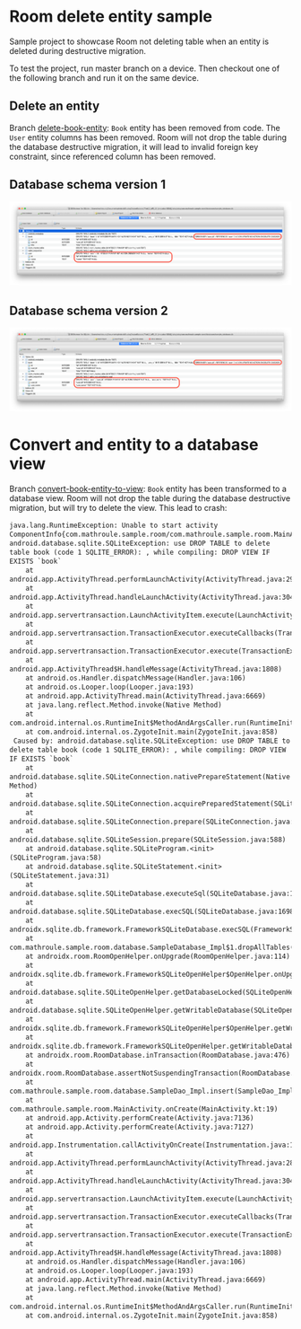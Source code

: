 # Room delete entity sample

Sample project to showcase Room not deleting table when an entity is deleted during destructive migration.

To test the project, run master branch on a device. Then checkout one of the following branch and run it on the same device.

## Delete an entity
Branch [delete-book-entity](../../tree/delete-book-entity): `Book` entity has been removed from code. The `User` entity columns has been removed.
Room will not drop the table during the database destructive migration, it will lead to invalid foreign key constraint, since referenced column has been removed.

## Database schema version 1
![Database schema version 1](./database-schema-version-1.png)

## Database schema version 2
![Database schema version 2](./database-schema-version-2.png)

# Convert and entity to a database view
Branch [convert-book-entity-to-view](../../tree/convert-book-entity-to-view): `Book` entity has been transformed to a database view.
Room will not drop the table during the database destructive migration, but will try to delete the view. This lead to crash:
```
java.lang.RuntimeException: Unable to start activity ComponentInfo{com.mathroule.sample.room/com.mathroule.sample.room.MainActivity}: android.database.sqlite.SQLiteException: use DROP TABLE to delete table book (code 1 SQLITE_ERROR): , while compiling: DROP VIEW IF EXISTS `book`
    at android.app.ActivityThread.performLaunchActivity(ActivityThread.java:2913)
    at android.app.ActivityThread.handleLaunchActivity(ActivityThread.java:3048)
    at android.app.servertransaction.LaunchActivityItem.execute(LaunchActivityItem.java:78)
    at android.app.servertransaction.TransactionExecutor.executeCallbacks(TransactionExecutor.java:108)
    at android.app.servertransaction.TransactionExecutor.execute(TransactionExecutor.java:68)
    at android.app.ActivityThread$H.handleMessage(ActivityThread.java:1808)
    at android.os.Handler.dispatchMessage(Handler.java:106)
    at android.os.Looper.loop(Looper.java:193)
    at android.app.ActivityThread.main(ActivityThread.java:6669)
    at java.lang.reflect.Method.invoke(Native Method)
    at com.android.internal.os.RuntimeInit$MethodAndArgsCaller.run(RuntimeInit.java:493)
    at com.android.internal.os.ZygoteInit.main(ZygoteInit.java:858)
 Caused by: android.database.sqlite.SQLiteException: use DROP TABLE to delete table book (code 1 SQLITE_ERROR): , while compiling: DROP VIEW IF EXISTS `book`
    at android.database.sqlite.SQLiteConnection.nativePrepareStatement(Native Method)
    at android.database.sqlite.SQLiteConnection.acquirePreparedStatement(SQLiteConnection.java:903)
    at android.database.sqlite.SQLiteConnection.prepare(SQLiteConnection.java:514)
    at android.database.sqlite.SQLiteSession.prepare(SQLiteSession.java:588)
    at android.database.sqlite.SQLiteProgram.<init>(SQLiteProgram.java:58)
    at android.database.sqlite.SQLiteStatement.<init>(SQLiteStatement.java:31)
    at android.database.sqlite.SQLiteDatabase.executeSql(SQLiteDatabase.java:1769)
    at android.database.sqlite.SQLiteDatabase.execSQL(SQLiteDatabase.java:1698)
    at androidx.sqlite.db.framework.FrameworkSQLiteDatabase.execSQL(FrameworkSQLiteDatabase.java:242)
    at com.mathroule.sample.room.database.SampleDatabase_Impl$1.dropAllTables(SampleDatabase_Impl.java:44)
    at androidx.room.RoomOpenHelper.onUpgrade(RoomOpenHelper.java:114)
    at androidx.sqlite.db.framework.FrameworkSQLiteOpenHelper$OpenHelper.onUpgrade(FrameworkSQLiteOpenHelper.java:124)
    at android.database.sqlite.SQLiteOpenHelper.getDatabaseLocked(SQLiteOpenHelper.java:398)
    at android.database.sqlite.SQLiteOpenHelper.getWritableDatabase(SQLiteOpenHelper.java:298)
    at androidx.sqlite.db.framework.FrameworkSQLiteOpenHelper$OpenHelper.getWritableSupportDatabase(FrameworkSQLiteOpenHelper.java:92)
    at androidx.sqlite.db.framework.FrameworkSQLiteOpenHelper.getWritableDatabase(FrameworkSQLiteOpenHelper.java:53)
    at androidx.room.RoomDatabase.inTransaction(RoomDatabase.java:476)
    at androidx.room.RoomDatabase.assertNotSuspendingTransaction(RoomDatabase.java:281)
    at com.mathroule.sample.room.database.SampleDao_Impl.insert(SampleDao_Impl.java:39)
    at com.mathroule.sample.room.MainActivity.onCreate(MainActivity.kt:19)
    at android.app.Activity.performCreate(Activity.java:7136)
    at android.app.Activity.performCreate(Activity.java:7127)
    at android.app.Instrumentation.callActivityOnCreate(Instrumentation.java:1271)
    at android.app.ActivityThread.performLaunchActivity(ActivityThread.java:2893)
    at android.app.ActivityThread.handleLaunchActivity(ActivityThread.java:3048) 
    at android.app.servertransaction.LaunchActivityItem.execute(LaunchActivityItem.java:78) 
    at android.app.servertransaction.TransactionExecutor.executeCallbacks(TransactionExecutor.java:108) 
    at android.app.servertransaction.TransactionExecutor.execute(TransactionExecutor.java:68) 
    at android.app.ActivityThread$H.handleMessage(ActivityThread.java:1808) 
    at android.os.Handler.dispatchMessage(Handler.java:106) 
    at android.os.Looper.loop(Looper.java:193) 
    at android.app.ActivityThread.main(ActivityThread.java:6669) 
    at java.lang.reflect.Method.invoke(Native Method) 
    at com.android.internal.os.RuntimeInit$MethodAndArgsCaller.run(RuntimeInit.java:493) 
    at com.android.internal.os.ZygoteInit.main(ZygoteInit.java:858)
```
